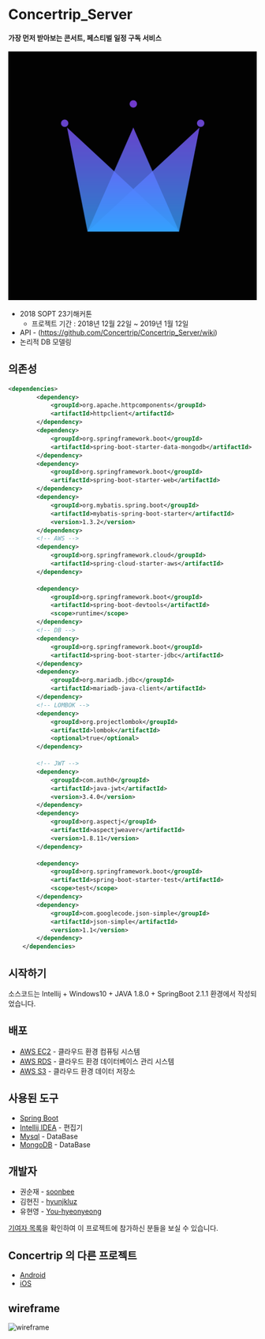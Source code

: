 # Concertrip_Server
#### 가장 먼저 받아보는 콘서트, 페스티벌 일정 구독 서비스

![앱아이콘](https://github.com/Concertrip/Concertrip_Server/blob/master/image/app_icon.png "앱아이콘")

* 2018 SOPT 23기해커톤
    *  프로젝트 기간 : 2018년 12월 22일 ~ 2019년 1월 12일
* API - (https://github.com/Concertrip/Concertrip_Server/wiki)
* 논리적 DB 모델링


## 의존성
```xml
<dependencies>
        <dependency>
            <groupId>org.apache.httpcomponents</groupId>
            <artifactId>httpclient</artifactId>
        </dependency>
        <dependency>
            <groupId>org.springframework.boot</groupId>
            <artifactId>spring-boot-starter-data-mongodb</artifactId>
        </dependency>
        <dependency>
            <groupId>org.springframework.boot</groupId>
            <artifactId>spring-boot-starter-web</artifactId>
        </dependency>
        <dependency>
            <groupId>org.mybatis.spring.boot</groupId>
            <artifactId>mybatis-spring-boot-starter</artifactId>
            <version>1.3.2</version>
        </dependency>
        <!-- AWS -->
        <dependency>
            <groupId>org.springframework.cloud</groupId>
            <artifactId>spring-cloud-starter-aws</artifactId>
        </dependency>

        <dependency>
            <groupId>org.springframework.boot</groupId>
            <artifactId>spring-boot-devtools</artifactId>
            <scope>runtime</scope>
        </dependency>
        <!-- DB -->
        <dependency>
            <groupId>org.springframework.boot</groupId>
            <artifactId>spring-boot-starter-jdbc</artifactId>
        </dependency>
        <dependency>
            <groupId>org.mariadb.jdbc</groupId>
            <artifactId>mariadb-java-client</artifactId>
        </dependency>
        <!-- LOMBOK -->
        <dependency>
            <groupId>org.projectlombok</groupId>
            <artifactId>lombok</artifactId>
            <optional>true</optional>
        </dependency>

        <!-- JWT -->
        <dependency>
            <groupId>com.auth0</groupId>
            <artifactId>java-jwt</artifactId>
            <version>3.4.0</version>
        </dependency>
        <dependency>
            <groupId>org.aspectj</groupId>
            <artifactId>aspectjweaver</artifactId>
            <version>1.8.11</version>
        </dependency>

        <dependency>
            <groupId>org.springframework.boot</groupId>
            <artifactId>spring-boot-starter-test</artifactId>
            <scope>test</scope>
        </dependency>
        <dependency>
            <groupId>com.googlecode.json-simple</groupId>
            <artifactId>json-simple</artifactId>
            <version>1.1</version>
        </dependency>
    </dependencies>
```


## 시작하기
소스코드는 Intellij + Windows10 + JAVA 1.8.0 + SpringBoot 2.1.1 환경에서 작성되었습니다.



## 배포
* [AWS EC2](https://aws.amazon.com/ko/ec2/?sc_channel=PS&sc_campaign=acquisition_KR&sc_publisher=google&sc_medium=english_ec2_b&sc_content=ec2_e&sc_detail=aws%20ec2&sc_category=ec2&sc_segment=177228231544&sc_matchtype=e&sc_country=KR&s_kwcid=AL!4422!3!177228231544!e!!g!!aws%20ec2&ef_id=WkRozwAAAnO-lPWy:20180412120123:s) - 클라우드 환경 컴퓨팅 시스템
* [AWS RDS](https://aws.amazon.com/ko/rds/) - 클라우드 환경 데이터베이스 관리 시스템
* [AWS S3](https://aws.amazon.com/ko/s3/?sc_channel=PS&sc_campaign=acquisition_KR&sc_publisher=google&sc_medium=english_s3_b&sc_content=s3_e&sc_detail=aws%20s3&sc_category=s3&sc_segment=177211245240&sc_matchtype=e&sc_country=KR&s_kwcid=AL!4422!3!177211245240!e!!g!!aws%20s3&ef_id=WkRozwAAAnO-lPWy:20180412120059:s) - 클라우드 환경 데이터 저장소


## 사용된 도구
* [Spring Boot](https://spring.io/projects/spring-boot)
* [Intellij IDEA](https://www.jetbrains.com/idea/) - 편집기
* [Mysql](https://www.mysql.com/) - DataBase
* [MongoDB](https://www.mongodb.com/) - DataBase


## 개발자
* 권순재 - [soonbee](https://github.com/soonbee)
* 김현진 - [hyunjkluz](https://github.com/hyunjkluz)
* 유현영 - [You-hyeonyeong](https://github.com/You-hyeonyeong)

[기여자 목록](https://github.com/Concertrip/Concertrip_Server/pulse)을 확인하여 이 프로젝트에 참가하신 분들을 보실 수 있습니다.

## Concertrip 의 다른 프로젝트
* [Android](https://github.com/Concertrip/Concertrip__Android)
* [iOS](https://github.com/Concertrip/Concertrip_iOS)

## wireframe
![wireframe](https://github.com/Concertrip/Concertrip_Server/blob/master/image/wireframe.png)